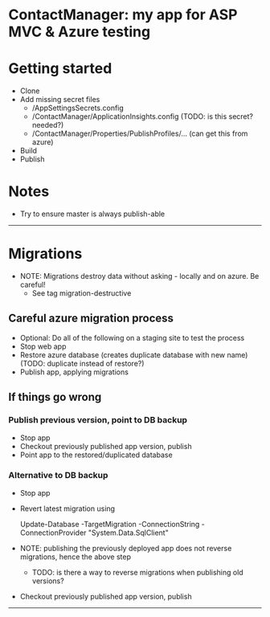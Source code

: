 # ContactManager: my app for ASP MVC & Azure testing

# Getting started
- Clone
- Add missing secret files
    + /AppSettingsSecrets.config
    + /ContactManager/ApplicationInsights.config (TODO: is this secret? needed?)
    + /ContactManager/Properties/PublishProfiles/... (can get this from azure)
- Build
- Publish

# Notes
- Try to ensure master is always publish-able

--------------------------------------------------------------------------------
# Migrations
- NOTE: Migrations destroy data without asking - locally and on azure. Be careful!
    + See tag migration-destructive

## Careful azure migration process
- Optional: Do all of the following on a staging site to test the process
- Stop web app
- Restore azure database (creates duplicate database with new name) (TODO: duplicate instead of restore?)
- Publish app, applying migrations

## If things go wrong
### Publish previous version, point to DB backup
- Stop app
- Checkout previously published app version, publish
- Point app to the restored/duplicated database

### Alternative to DB backup
- Stop app
- Revert latest migration using

    Update-Database -TargetMigration <previous migration> -ConnectionString
    <get connection string from azure> -ConnectionProvider "System.Data.SqlClient"

- NOTE: publishing the previously deployed app does not reverse migrations,
  hence the above step
    + TODO: is there a way to reverse migrations when publishing old versions?
- Checkout previously published app version, publish

--------------------------------------------------------------------------------